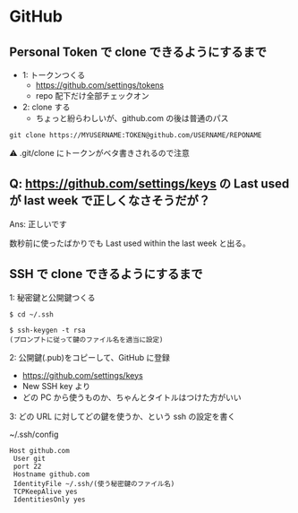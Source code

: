 # GitHub

## Personal Token で clone できるようにするまで
- 1: トークンつくる
    - https://github.com/settings/tokens
    - repo 配下だけ全部チェックオン
- 2: clone する
    - ちょっと紛らわしいが、github.com の後は普通のパス

```
git clone https://MYUSERNAME:TOKEN@github.com/USERNAME/REPONAME
```

:warning: .git/clone にトークンがベタ書きされるので注意

## Q: https://github.com/settings/keys の Last used が last week で正しくなさそうだが？
Ans: 正しいです

数秒前に使ったばかりでも Last used within the last week と出る。

## SSH で clone できるようにするまで
1: 秘密鍵と公開鍵つくる

```
$ cd ~/.ssh

$ ssh-keygen -t rsa
(プロンプトに従って鍵のファイル名を適当に設定)

```

2: 公開鍵(.pub)をコピーして、GitHub に登録

- https://github.com/settings/keys
- New SSH key より
- どの PC から使うものか、ちゃんとタイトルはつけた方がいい

3: どの URL に対してどの鍵を使うか、という ssh の設定を書く

~/.ssh/config

```
Host github.com
 User git
 port 22
 Hostname github.com
 IdentityFile ~/.ssh/(使う秘密鍵のファイル名)
 TCPKeepAlive yes
 IdentitiesOnly yes
```
